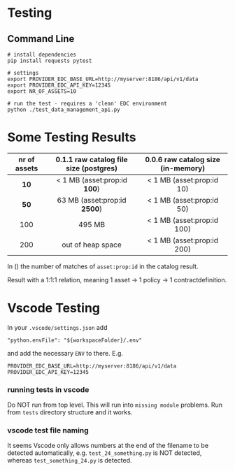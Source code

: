 # Testing

## Command Line
```
# install dependencies
pip install requests pytest

# settings
export PROVIDER_EDC_BASE_URL=http://myserver:8186/api/v1/data
export PROVIDER_EDC_API_KEY=12345
export NR_OF_ASSETS=10

# run the test - requires a 'clean' EDC environment
python ./test_data_management_api.py 
```

# Some Testing Results

|nr of assets   | 0.1.1 raw catalog file size (postgres)    | 0.0.6 raw catalog size (in-memory)    |
|:-------------:|:-----------------------------------------:|:-------------------------------------:|
|**10**         | < 1 MB (asset:prop:id **100**)            | < 1 MB  (asset:prop:id 10)            |
|**50**         | 63 MB  (asset:prop:id **2500**)           | < 1 MB  (asset:prop:id 50)            |
|100            | 495 MB                                    | < 1 MB  (asset:prop:id 100)           |
|200            | out of heap space                         | < 1 MB  (asset:prop:id 200)           |

In () the number of matches of `asset:prop:id` in the catalog result.

Result with a 1:1:1 relation, meaning 1 asset -> 1 policy -> 1 contractdefinition.



# Vscode Testing
In your `.vscode/settings.json` add
```
"python.envFile": "${workspaceFolder}/.env"
```
and add the necessary `ENV` to there.
E.g.
```
PROVIDER_EDC_BASE_URL=http://myserver:8186/api/v1/data
PROVIDER_EDC_API_KEY=12345
```

### running tests in vscode
Do NOT run from top level. This will run into `missing module` problems.
Run from `tests` directory structure and it works.

### vscode test file naming
It seems Vscode only allows numbers at the end of the filename to be detected automatically, e.g.
`test_24_something.py` is NOT detected, whereas `test_something_24.py` is detected.
